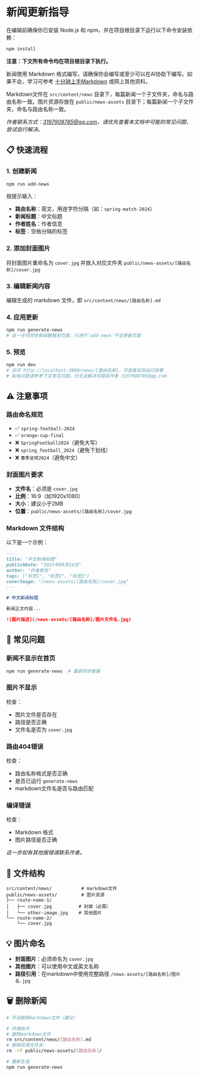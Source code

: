 # 新闻更新指导

在编辑前确保你已安装 Node.js 和 npm，并在项目根目录下运行以下命令安装依赖：

```bash
npm install
```

**注意：下文所有命令均在项目根目录下执行。**

新闻使用 Markdown 格式编写，请确保你会编写或至少可以在AI协助下编写。如果不会，学习可参考 [十分钟上手Markdown](https://proselytecoding.github.io/post/markdown-tutorial) 或网上其他资料。

Markdown文件在 `src/content/news` 目录下，每篇新闻一个子文件夹，命名与路由名称一致。图片资源存放在 `public/news-assets` 目录下；每篇新闻一个子文件夹，命名与路由名称一致。

*作者联系方式：3197908785@qq.com，请优先查看本文档中可能的常见问题、尝试自行解决。*

## 📋 快速流程

### 1. 创建新闻

```bash
npm run add-news
```

按提示输入：

- **路由名称**：英文，用连字符分隔（如：`spring-match-2024`）
- **新闻标题**：中文标题
- **作者姓名**：作者信息
- **标签**：空格分隔的标签

### 2. 添加封面图片

将封面图片重命名为 `cover.jpg` 并放入对应文件夹 `public/news-assets/[路由名称]/cover.jpg`

### 3. 编辑新闻内容

编辑生成的 markdown 文件，即 `src/content/news/[路由名称].md`

### 4. 应用更新

```bash
npm run generate-news
# 这一步将同步新闻数据至页面，只进行'add-news'不会更新页面
```

### 5. 预览

```bash
npm run dev
# 访问 http://localhost:3000/news/[路由名称]，可查看实际运行效果
# 如有问题请参考下文常见问题，仍无法解决可联系作者 3197908785@qq.com
```

## ⚠️ 注意事项

### 路由命名规范

- ✅ `spring-football-2024`
- ✅ `orange-cup-final`
- ❌ `SpringFootball2024`（避免大写）
- ❌ `spring_football_2024`（避免下划线）
- ❌ `春季足球2024`（避免中文）

### 封面图片要求

- **文件名**：必须是 `cover.jpg`
- **比例**：16:9（如1920x1080）
- **大小**：建议小于2MB
- **位置**：`public/news-assets/[路由名称]/cover.jpg`

### Markdown 文件结构

以下是一个示例：

```markdown
---
title: "中文新闻标题"
publishDate: "2025年09月14日"
author: "作者姓名"
tags: ["标签1", "标签2", "标签3"]
coverImage: "/news-assets/[路由名称]/cover.jpg"
---

# 中文新闻标题

新闻正文内容...

![图片描述](/news-assets/[路由名称]/图片文件名.jpg)
```

## 🔧 常见问题

### 新闻不显示在首页

```bash
npm run generate-news  # 重新同步数据
```

### 图片不显示

检查：

- 图片文件是否存在
- 路径是否正确
- 文件名是否为 `cover.jpg`

### 路由404错误

检查：

- 路由名称格式是否正确
- 是否已运行 `generate-news`
- markdown文件名是否与路由匹配

### 编译错误

检查：

- Markdown 格式
- 图片路径是否正确

*这一步如有其他报错请联系作者。*

## 📁 文件结构

```menu
src/content/news/           # markdown文件
public/news-assets/         # 图片资源
├── route-name-1/
│   ├── cover.jpg          # 封面（必需）
│   └── other-image.jpg    # 其他图片
└── route-name-2/
    └── cover.jpg
```

## 💡 图片命名

- **封面图片**：必须命名为 `cover.jpg`
- **其他图片**：可以使用中文或英文名称
- **路径引用**：在markdown中使用完整路径 `/news-assets/[路由名称]/图片名.jpg`

## 🗑️ 删除新闻

```bash
# 手动删除markdown文件（建议）

# 终端指令
# 删除markdown文件
rm src/content/news/[路由名称].md
# 删除资源文件夹
rm -rf public/news-assets/[路由名称]/

# 重新生成
npm run generate-news
```
